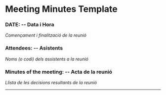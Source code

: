 # Meeting Minutes Template

### DATE: -- Data i Hora
_Començament i finalització de la reunió_

### Attendees: -- Asistents
_Noms (o codi) dels assistents a la reunió_

### Minutes of the meeting: -- Acta de la reunió
_Llista de les decisions resultants de la reunió_

---
